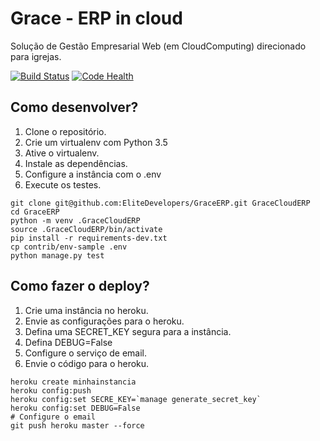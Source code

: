 # Grace - ERP in cloud

Solução de Gestão Empresarial Web (em CloudComputing) direcionado para igrejas.

[![Build Status](https://travis-ci.org/EliteDevelopers/GraceERP.svg?branch=master)](https://travis-ci.org/EliteDevelopers/GraceERP)
[![Code Health](https://landscape.io/github/EliteDevelopers/GraceERP/master/landscape.svg?style=flat)](https://landscape.io/github/EliteDevelopers/GraceERP/master)

## Como desenvolver?

1. Clone o repositório.
2. Crie um virtualenv com Python 3.5
3. Ative o virtualenv.
4. Instale as dependências.
5. Configure a instância com o .env
6. Execute os testes.

```console
git clone git@github.com:EliteDevelopers/GraceERP.git GraceCloudERP
cd GraceERP
python -m venv .GraceCloudERP
source .GraceCloudERP/bin/activate
pip install -r requirements-dev.txt
cp contrib/env-sample .env
python manage.py test
```

## Como fazer o deploy?

1. Crie uma instância no heroku.
2. Envie as configurações para o heroku.
3. Defina uma SECRET_KEY segura para a instância.
4. Defina DEBUG=False
5. Configure o serviço de email.
6. Envie o código para o heroku.

```console
heroku create minhainstancia
heroku config:push
heroku config:set SECRE_KEY=`manage generate_secret_key`
heroku config:set DEBUG=False
# Configure o email
git push heroku master --force
```